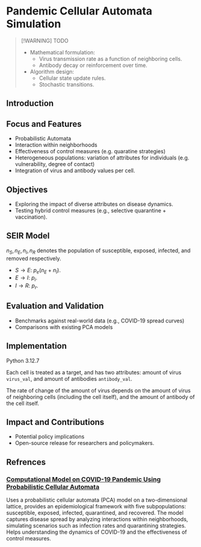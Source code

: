 # Pandemic Cellular Automata Simulation

> [!WARNING] TODO
>   * Mathematical formulation:
>       * Virus transmission rate as a function of neighboring cells.
>       * Antibody decay or reinforcement over time.
>   * Algorithm design:
>       * Cellular state update rules.
>       * Stochastic transitions.

## Introduction

<!-- Importance of simulating disease dynamics during pandemics. -->

<!-- Brief description of PCA and the SEIR model. -->

## Focus and Features

* Probabilistic Automata
* Interaction within neighborhoods
* Effectiveness of control measures (e.g. quaratine strategies)
* Heterogeneous populations: variation of attributes for individuals (e.g. vulnerability, degree of contact)
* Integration of virus and antibody values per cell.


## Objectives

* Exploring the impact of diverse attributes on disease dynamics.
* Testing hybrid control measures (e.g., selective quarantine + vaccination).


## SEIR Model

$n_S, n_E, n_I, n_R$ denotes the population of susceptible, exposed, infected, and removed respectively. 

* $S\to E$: $p_e(n_E + n_I)$. 
* $E\to I$: $p_i$.
* $I\to R$: $p_r$. 

## Evaluation and Validation

* Benchmarks against real-world data (e.g., COVID-19 spread curves)
* Comparisons with existing PCA models

## Implementation

Python 3.12.7

Each cell is treated as a target, and has two attributes: amount of virus `virus_val`, and amount of antibodies `antibody_val`.

The rate of change of the amount of virus depends on the amount of virus of neighboring cells (including the cell itself), and the amount of antibody of the cell itself. 

## Impact and Contributions

* Potential policy implications
* Open-source release for researchers and policymakers.

## Refrences

###  [Computational Model on COVID-19 Pandemic Using Probabilistic Cellular Automata](https://link.springer.com/article/10.1007/s42979-021-00619-3)

Uses a probabilistic cellular automata (PCA) model on a two-dimensional lattice, provides an epidemiological framework with five subpopulations: susceptible, exposed, infected, quarantined, and recovered. The model captures disease spread by analyzing interactions within neighborhoods, simulating scenarios such as infection rates and quarantining strategies. Helps understanding the dynamics of COVID-19 and the effectiveness of control measures. 

